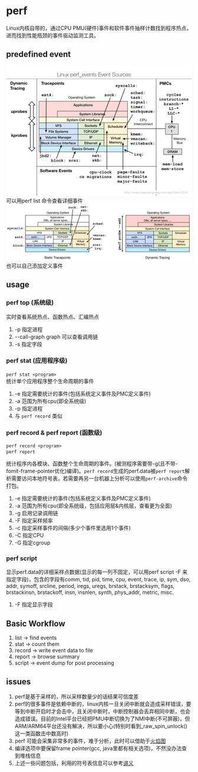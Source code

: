 # perf
Linux内核自带的，通过CPU PMU(硬件)事件和软件事件抽样计数找到程序热点，进而找到性能瓶颈的事件驱动监测工具。
## predefined event
![perf event map](pics/perf_events_map.png)
可以用perf list 命令查看详细事件
![perf trace point](pics/Perf_tracepoints.png)
也可以自己添加定义事件
## usage
### perf top (系统级)
实时查看系统热点、函数热点、汇编热点
1. -p 指定进程
2. --call-graph graph 可以查看调用链
3. -s 指定字段
### perf stat (应用程序级)
`perf stat <program>`  
统计单个应用程序整个生命周期的事件
1. -e 指定需要统计的事件(包括系统定义事件及PMC定义事件)
2. -a 范围为所有cpu(即全系统级)
3. -p 指定进程
4. 与 `perf record` 类似
### perf record & perf report (函数级)
```
perf record <program>
perf report
```
统计程序内各模块、函数整个生命周期的事件。(被测程序需要带-g(且不带-fomit-frame-pointer优化)编译)。`perf record`生成的perf.data被`perf report`解析需要访问本地符号表，若需要再另一台机器上分析可以使用`perf-archive`命令打包。
1. -e 指定需要统计的事件(包括系统定义事件及PMC定义事件)
2. -a 范围为所有cpu(即全系统级，包括应用层&内核层，查看更为全面)
3. -g 启用记录调用链
4. -F 指定采样频率
5. -c 指定采样事件的间隔(多少个事件里选用1个事件)
6. -C 指定CPU
7. -G 指定cgroup
### perf script
显示perf.data的详细采样点数据(显示的每一列不固定，可以用perf script -F 来指定字段)，包含的字段有comm, tid, pid, time, cpu, event,
trace, ip, sym, dso, addr, symoff, srcline, period, iregs, uregs, brstack, brstacksym, flags, brstackinsn, brstackoff, insn, insnlen, synth, phys_addr, metric, misc.
1. -F 指定显示字段
## Basic Workflow
1. list -> find events
2. stat -> count them
3. record -> write event data to file
4. report -> browse summary
5. script -> event dump for post processing
## issues
1. perf是基于采样的，所以采样数量少的话结果可信度差
2. perf的很多事件是依赖中断的，linux内核一旦关闭中断就会造成采样错误，要等到中断开启时才会击中，且关闭中断时，中断控制器会丢弃相同中断，也会造成错误。目前的Intel平台已经把PMU中断切换为了NMI中断(不可屏蔽)，但ARM/ARM64平台还没有解决，所以要小心(特别时看到_raw_spin_unlock()这一类函数击中数高时)
3. perf 可能会采集非常多的事件，难于分析，此时可以借助于[火焰图](http://www.brendangregg.com/flamegraphs.html)
4. 编译选项中要保留frame pointer(gcc, java里都有相关选项)，不然没办法查到堆栈信息
5. 上述一些问题包括，利用的符号表信息可以参考[讲义](./BrendanGregg_kernelrecipesperfevents.pdf)